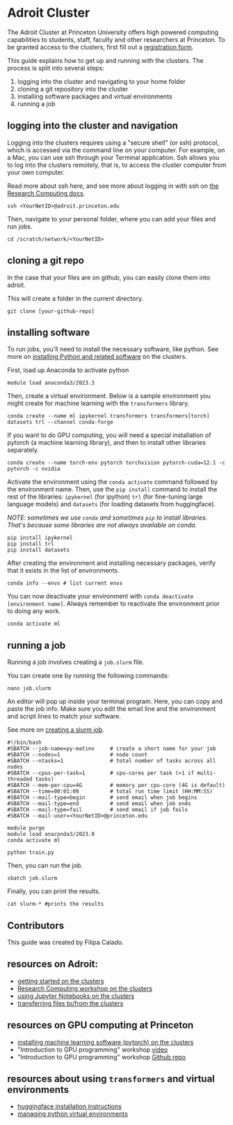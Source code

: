 # Adroit Cluster
The Adroit Cluster at Princeton University offers high powered computing capabilities to students, staff, faculty and other researchers at Princeton. To be granted access to the clusters, first fill out a [registration form](https://forms.rc.princeton.edu/registration/?q=adroit). 

This guide explains how to get up and running with the clusters. The process is split into several steps:
1. logging into the cluster and navigating to your home folder
2. cloning a git repository into the cluster
3. installing software packages and virtual environments
4. running a job 

## logging into the cluster and navigation
Logging into the clusters requires using a "secure shell" (or ssh) protocol, which is accessed via the command line on your computer. For example, on a Mac, you can use ssh through your Terminal application. Ssh allows you to log into the clusters remotely, that is, to access the cluster computer from your own computer.

Read more about ssh here, and see more about logging in with ssh on [the Research Computing docs](https://researchcomputing.princeton.edu/systems/adroit#access).

```console
ssh <YourNetID>@adroit.princeton.edu
```

Then, navigate to your personal folder, where you can add your files
and run jobs.
```console
cd /scratch/network/<YourNetID>
```

## cloning a git repo
In the case that your files are on github, you can easily clone them
into adroit. 

This will create a folder in the current directory. 

```console
git clone [your-github-repo]
```

## installing software
To run jobs, you'll need to install the necessary software, like
python. See more on [installing Python and related
software](https://researchcomputing.princeton.edu/support/knowledge-base/python)
on the clusters. 

First, load up Anaconda to activate python
```console
module load anaconda3/2023.3
```

Then, create a virtual environment. Below is a sample environment you might create for machine learning with the `transformers` library.

```console
conda create --name ml ipykernel transformers transformers[torch] datasets trl --channel conda-forge 
```

If you want to do GPU computing, you will need a special installation of pytorch (a machine learning library), and then to install other libraries separately.

```console
conda create --name torch-env pytorch torchvision pytorch-cuda=12.1 -c pytorch -c nvidia
```
Activate the environment using the `conda activate` command followed by the environment name. Then, use the `pip install` command to install the rest of the libraries: `ipykernel` (for ipython) `trl` (for fine-tuning large language models) and `datasets` (for loading datasets from huggingface). 

*NOTE: sometimes we use `conda` and sometimes `pip` to install libraries. That's because some libraries are not always available on conda.*

```console
pip install ipykernel
pip install trl
pip install datasets
```
After creating the environment and installing necessary packages, verify that it exists in the list of environments.

```console
conda info --envs # list current envs
```
You can now deactivate your environment with `conda deactivate [environment name]`. Always remember to reactivate the environment prior to doing any work. 

```console
conda activate ml
```

## running a job
Running a job involves creating a `job.slurm` file.

You can create one by running the following commands:
```console
nano job.slurm 
```

An editor will pop up inside your terminal program. Here, you can copy
and paste the job info. Make sure you edit the email line and the
environment and script lines to match your software.

See more on [creating a slurm job](https://researchcomputing.princeton.edu/get-started/guide-princeton-clusters/3-first-slurm-job).

```console
#!/bin/bash
#SBATCH --job-name=py-matinv     # create a short name for your job
#SBATCH --nodes=1                # node count
#SBATCH --ntasks=1               # total number of tasks across all nodes
#SBATCH --cpus-per-task=1        # cpu-cores per task (>1 if multi-threaded tasks)
#SBATCH --mem-per-cpu=4G         # memory per cpu-core (4G is default)
#SBATCH --time=00:01:00          # total run time limit (HH:MM:SS)
#SBATCH --mail-type=begin        # send email when job begins
#SBATCH --mail-type=end          # send email when job ends
#SBATCH --mail-type=fail         # send email if job fails
#SBATCH --mail-user=<YourNetID>@princeton.edu

module purge
module load anaconda3/2023.9
conda activate ml

python train.py
```

Then, you can run the job.

```console
sbatch job.slurm 
```

Finally, you can print the results.

```console
cat slurm-* #prints the results
```

## Contributors
This guide was created by Filipa Calado.

<!--
## downloading models and tokenizers for offline use

First activate your virtual environment

~conda activate mly~

Then import the models

#+begin_src python
from transformers import AutoTokenizer, AutoModelForSeq2SeqLM, AutoModelForCausalLM

tokenizer = AutoTokenizer.from_pretrained("mistralai/Mistral-7B-v0.1")

model = AutoModelForCausalLM.from_pretrained("mistralai/Mistral-7B-v0.1")
  
#+end_src

Then save the models to the space specifying a path

#+begin_src python 
tokenizer.save_pretrained("./pre_models/Mistral-7B-v0.1")
model.save_pretrained("./pre_models/Mistral-7B-v0.1")
#+end_src

Now when you’re offline, reload your files with PreTrainedModel.from_pretrained() from the specified directory:

#+begin_src python
tokenizer = AutoTokenizer.from_pretrained("./path/Mistral-7B-v0.1")

model = AutoModel.from_pretrained("./path/Mistral-7B-v0.1")
#+end_src

### transferring files
Sometimes
https://researchcomputing.princeton.edu/support/knowledge-base/transfer-files
### augmenting storage
### setting environment variable to use cached models

First, activate the environment. Then:

conda env config vars list

conda env config vars set my_var=value

reactivate your environment:

conda activate test-env

To check if the environment variable has been set, run

conda env config vars list

Run 🤗 Transformers in a firewalled or offline environment with
locally cached files by setting the environment variable

TRANSFORMERS_OFFLINE=1
-->
## resources on Adroit:
- [getting started on the clusters](https://researchcomputing.princeton.edu/get-started/guide-princeton-clusters)
- [Research Computing workshop on the clusters](https://github.com/PrincetonUniversity/hpc_beginning_workshop)
- [using Jupyter Notebooks on the
clusters](https://researchcomputing.princeton.edu/support/knowledge-base/jupyter) 
- [transferring files to/from the clusters](https://researchcomputing.princeton.edu/support/knowledge-base/transfer-files)

## resources on GPU computing at Princeton
- [installing machine learning software (pytorch) on the clusters](https://researchcomputing.princeton.edu/support/knowledge-base/pytorch)
- "Introduction to GPU programming" workshop [video](https://mediacentral.princeton.edu/media/t/1_r3ere36s)
- "Introduction to GPU programming" workshop [Github repo](https://github.com/PrincetonUniversity/gpu_programming_intro)

## resources about using `transformers` and virtual environments
- [huggingface installation instructions](https://huggingface.co/docs/transformers/en/installation)
- [managing python virtual
  environments](https://conda.io/projects/conda/en/latest/user-guide/tasks/manage-environments.html) 


  

